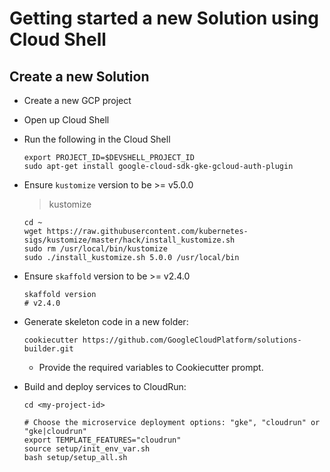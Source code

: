 # Getting started a new Solution using Cloud Shell

## Create a new Solution

- Create a new GCP project
- Open up Cloud Shell
- Run the following in the Cloud Shell
  ```
  export PROJECT_ID=$DEVSHELL_PROJECT_ID
  sudo apt-get install google-cloud-sdk-gke-gcloud-auth-plugin
  ```

- Ensure `kustomize` version to be >= v5.0.0
  > kustomize
  ```
  cd ~
  wget https://raw.githubusercontent.com/kubernetes-sigs/kustomize/master/hack/install_kustomize.sh
  sudo rm /usr/local/bin/kustomize
  sudo ./install_kustomize.sh 5.0.0 /usr/local/bin
  ```

- Ensure `skaffold` version to be &gt;= v2.4.0
  ```
  skaffold version
  # v2.4.0
  ```

- Generate skeleton code in a new folder:
  ```
  cookiecutter https://github.com/GoogleCloudPlatform/solutions-builder.git
  ```
  - Provide the required variables to Cookiecutter prompt.

- Build and deploy services to CloudRun:
  ```
  cd <my-project-id>

  # Choose the microservice deployment options: "gke", "cloudrun" or "gke|cloudrun"
  export TEMPLATE_FEATURES="cloudrun"
  source setup/init_env_var.sh
  bash setup/setup_all.sh
  ```
